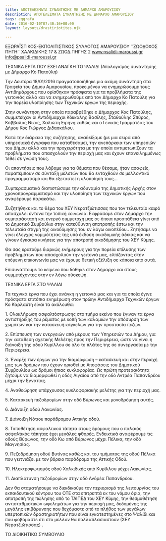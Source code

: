 ```yaml
---
title: ΑΠΟΤΕΛΕΣΜΑΤΑ ΣΥΝΑΝΤΗΣΗΣ ΜΕ ΔΗΜΑΡΧΟ ΑΜΑΡΟΥΣΙΟΥ
description: ΑΠΟΤΕΛΕΣΜΑΤΑ ΣΥΝΑΝΤΗΣΗΣ ΜΕ ΔΗΜΑΡΧΟ ΑΜΑΡΟΥΣΙΟΥ
tags: eggrafa
date: 2016-02-10T07:40:16+00:00
layout: layouts/drastiriotites.njk

---
```


<!-- excerpt -->

EΞΩΡΑΪΣΤΙΚΟΣ-ΕΚΠΟΛΙΤΙΣΤΙΚΟΣ
ΣΥΛΛΟΓΟΣ ΑΜΑΡΟΥΣΙΟΥ
¨ΖΩΟΔΟΧΟΣ ΠΗΓΗ¨
ΧΑΛΚΙΔΙΚΗΣ 17 &amp; ΖΩΟΔ.ΠΗΓΗΣ 2
www.psalidi-maroussi.gr
info@psalidi-maroussi.gr

ΤΕΧΝΙΚΑ ΕΡΓΑ ΠΟΥ ΕΧΕΙ ΑΝΑΓΚΗ ΤΟ ΨΑΛΙΔΙ
(Απολογισμός συνάντησης με Δήμαρχο Κο Πατούλη)

Την Δευτέρα 18/01/2016 πραγματοποιήθηκε μια ακόμη συνάντηση στα Γραφεία του Δήμου Αμαρουσίου, προκειμένου να ενημερώσουμε τους Αντιδημάρχους που ορίσθηκαν πρόσφατα για τα προβλήματα της γειτονιάς αλλά και να ενημερωθούμε από τον Δήμαρχο Κο Πατούλη για την πορεία υλοποίησης των Τεχνικών έργων της περιοχής.

Στην συνάντηση στην οποία παραβρέθηκε ο Δήμαρχος Κος Πατούλης, συμμετείχαν οι Αντιδήμαρχοι Κόκκαλης Βασίλης, Σταθούλης Σπύρος, Κάββαλος Νίκος, Χαλιώτη Ειρήνη καθώς και ο Γενικός Γραμματέας του Δήμου Κος Γιώργος Διδασκάλου.

Κατά την διάρκεια της συζήτησης, αναδείξαμε (με μια σειρά από υπηρεσιακά έγγραφα που καταθέσαμε), την ανεπάρκεια των υπηρεσιών του Δήμου αλλά και την προχειρότητα με την οποία αντιμετωπίζουν τα προβλήματα που απασχολούν την περιοχή μας και έχουν επανειλημμένως τεθεί σε γνώση τους.

Οι απαντήσεις που λάβαμε για τα θέματα που θέσαμε, ήταν ασαφείς, παραπέμπουν σε σύνταξη μελετών που θα ενταχθούν σε μελλοντικό προγραμματισμό και θα εξεταστεί η υλοποίησή τους…

Συμπερασματικά διαπιστώσαμε την αδυναμία της Δημοτικής Αρχής στον χρονοπρογραμματισμό και την υλοποίηση των τεχνικών έργων που αναφέρουμε παρακάτω.

Συζητήθηκε και το θέμα του ΧΕΥ Νερατζιώτισσας που τον τελευταίο καιρό απασχολεί έντονα την τοπική κοινωνία. Εκφράσαμε στον Δήμαρχο την συμπαράστασή και ενεργό συμμετοχή μας σε όποια προσπάθεια γίνει από το Δημοτικό Συμβούλιο στην κατεύθυνση αποτροπής έστω και την τελευταία στιγμή της οικοδόμησης του εν λόγω οικοπέδου.. Ζητήσαμε να γίνει έλεγχος νομιμότητας της υπό έκδοση οικοδομικής άδειας και να γίνουν έγκαιρα κινήσεις για την αποτροπή οικοδόμησης του ΧΕΥ Κύμης.

Θα σας κρατούμε διαρκώς ενήμερους για την πορεία επίλυσης των προβλημάτων που απασχολούν την γειτονιά μας, ελπίζοντας στην επόμενη επικοινωνία μας να έχουμε θετική εξέλιξη σε κάποια από αυτά.

Επισυνάπτουμε το κείμενο που δόθηκε στον Δήμαρχο και στους συμμετέχοντες στην εν λόγω σύσκεψη.

ΤΕΧΝΙΚΑ ΕΡΓΑ ΣΤΟ ΨΑΛΙΔΙ

Τα τεχνικά έργα που έχει ανάγκη η γειτονιά μας και για τα οποία έγινε πρόσφατα επιτόπια ενημέρωση στον πρώην Αντιδήμαρχο Τεχνικών έργων Κο Καρλαύτη είναι τα ακόλουθα:

1\. Ολοκλήρωση ασφαλτόστρωσης στο τμήμα εκείνο που έγιναν τα έργα αντιστήριξης του ρέματος με κοπή των καλαμιών την απόσυρση των χωμάτων και την κατασκευή κάγκελων για την προστασία πεζών.

2\. Επίσπευση των ενεργειών από μέρους των Υπηρεσιών του Δήμου, για την κατάθεση σχετικής Μελέτης προς την Περιφέρεια, ώστε να γίνει η διάνοιξη της οδού Κυρίλλου σε όλο το πλάτος της σε συνεργασία με την Περιφέρεια.

3\. Έναρξη των έργων για την διαμόρφωση – κατασκευή και στην περιοχή μας των δρόμων που έχουν ορισθεί με Αποφάσεις του Δημοτικού Συμβουλίου ως δρόμοι ήπιας κυκλοφορίας. Ως πρώτη προτεραιότητα ζητούμε να διαμορφωθεί η οδός Αιγαίου από την οδό Αντρέα Παπανδρέου μέχρι την Εγνατίας.

4\. Αναθεώρηση υπάρχουσας κυκλοφοριακής μελέτης για την περιοχή μας.

5\. Κατασκευή πεζοδρομίων στην οδό Βύρωνος και μονοδρόμηση αυτής.

6\. Διάνοιξη οδού Λακωνίας.

7\. Διάνοιξη Νότιου παράδρομου Αττικής οδού.

8\. Τοποθέτηση ασφαλτικού τάπητα στους δρόμους που ο παλαιός ασφαλτικός τάπητας έχει μεγάλες φθορές. Ενδεικτικά αναφέρουμε τις οδούς Βύρωνος, την οδό Κω από Βύρωνος μέχρι Πέλικα, την οδό Μαγνησίας.

9\. Πεζοδρόμηση οδού Βυτίνας καθώς και του τμήματος της οδού Πέλικα που γειτνιάζει με τον βόρειο παράδρομο της Αττικής Οδού.

10\. Ηλεκτροφωτισμός οδού Χαλκιδικής από Κυρίλλου μέχρι Λακωνίας.

11\. Διαπλάτυνση πεζοδρομίων στην οδό Ανδρέα Παπανδρέου.

Δεν θα σταματήσουμε να διεκδικούμε τον περιορισμό της λειτουργίας του εκπαιδευτικού κέντρου του ΟΤΕ στα επιτρεπτά εκ του νόμου όρια, την αποτροπή της πώλησης από το ΤΑΙΠΕΔ του ΧΕΥ Κύμης, την θεσμοθέτηση αντισταθμιστικών ωφελημάτων για την περιοχή μας, δεδομένης της μεγάλης επιβάρυνσης που δεχόμαστε από το πλήθος των μεγάλων υπερτοπικών δραστηριοτήτων που είναι εγκατεστημένες στο Ψαλίδι και που φοβόμαστε ότι στο μέλλον θα πολλαπλασιαστούν (ΧΕΥ Νερατζιώτισσας) .

ΤΟ ΔΙΟΙΚΗΤΙΚΟ ΣΥΜΒΟΥΛΙΟ
